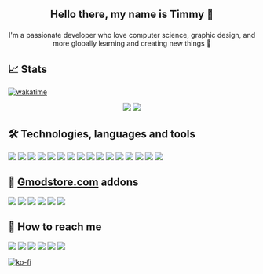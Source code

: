 ## <p align="center">Hello there, my name is Timmy 👋
<p align="center">I'm a passionate developer who love computer science, graphic design, and more globally learning and creating new things 🚀

<!-- My first approach to programming was on a sandbox game called Garry's Mod. Over the years spent on this game, I gained some experience in programming (especially in Lua) and realized that it was my thing.

I created several mods on a few sandbox games, some of these mods are for sale on the platform called gmodstore, but I spent most of my time on these games working for communities as a freelancer.
 -->
## 📈 Stats

[![wakatime](https://wakatime.com/badge/user/82906db0-5de5-44ab-a813-73c42b06725a.svg)](https://wakatime.com/@82906db0-5de5-44ab-a813-73c42b06725a)
<!-- [![github](https://img.shields.io/github/followers/Timmy-the-nobody?logo=github)](https://github.com/Timmy-the-nobody?tab=followers) -->

<p align="center">
 <!--     <img src="https://github-readme-stats.vercel.app/api/top-langs/?username=Timmy-the-nobody&theme=github_dark"> -->
 <img src="https://github-readme-stats.vercel.app/api?username=Timmy-the-nobody&count_private=true&show_icons=true&theme=github_dark&include_all_commits=true">
 <img src="https://github-readme-streak-stats.herokuapp.com/?user=Timmy-the-nobody&theme=github-dark-blue">
</p>

## 🛠️ Technologies, languages and tools

<!-- ![](https://img.shields.io/badge/Windows-1c2f45?logo=Windows)
![](https://img.shields.io/badge/Android-1c2f45?logo=Android) -->
![](https://img.shields.io/badge/Lua-1c2f45?logo=Lua)
![](https://img.shields.io/badge/JavaScript-1c2f45?logo=JavaScript)
![](https://img.shields.io/badge/HTML-1c2f45?logo=HTML5)
![](https://img.shields.io/badge/CSS-1c2f45?logo=CSS3)
![](https://img.shields.io/badge/MySQL-1c2f45?logo=MySQL)
![](https://img.shields.io/badge/PostgreSQL-1c2f45?logo=PostgreSQL)
![](https://img.shields.io/badge/SQLite-1c2f45?logo=SQLite)
![](https://img.shields.io/badge/Unreal_Engine-1c2f45?logo=UnrealEngine)
![](https://img.shields.io/badge/Visual_Studio_Code-1c2f45?logo=VisualStudioCode)
![](https://img.shields.io/badge/Git-1c2f45?logo=Git)
![](https://img.shields.io/badge/GitHub-1c2f45?logo=GitHub)
![](https://img.shields.io/badge/GitLab-1c2f45?logo=GitLab)
![](https://img.shields.io/badge/GitKraken-1c2f45?logo=GitKraken)
![](https://img.shields.io/badge/WakaTime-1c2f45?logo=WakaTime)
![](https://img.shields.io/badge/GIMP-1c2f45?logo=GIMP)
![](https://img.shields.io/badge/Ableton_Live-1c2f45?logo=AbletonLive)


## 🛒 [Gmodstore.com](https://www.gmodstore.com/users/timmythenobody/addons) addons
[![](https://img.shields.io/badge/🍇_Winemaking_System-1c2f45)](https://www.gmodstore.com/market/view/winemaking-system)
[![](https://img.shields.io/badge/🚧_VMS_System-1c2f45)](https://www.gmodstore.com/market/view/7421)
[![](https://img.shields.io/badge/📠_OnePrint-1c2f45)](https://www.gmodstore.com/market/view/7320)
[![](https://img.shields.io/badge/⌚_GSmartWatch-1c2f45)](https://www.gmodstore.com/market/view/gsmartwatch-unique-and-customizable-watches-for-your-server)
[![](https://img.shields.io/badge/💸_Cash_Logistics_System-1c2f45)](https://www.gmodstore.com/market/view/ultimate-brinks-system-ubs)
[![](https://img.shields.io/badge/🐝_Beekeeping_System-1c2f45)](https://www.gmodstore.com/market/view/beekeeping-system)

## 🔎 How to reach me
[![](https://img.shields.io/badge/E--Mail-1c2f45?logo=Gmail)](mailto:timmy.the.nobody@gmail.com)
[![](https://img.shields.io/badge/GitLab-1c2f45?logo=GitLab)](https://gitlab.com/timmy.the.nobody)
[![](https://img.shields.io/badge/Steam-1c2f45?logo=Steam)](https://steamcommunity.com/id/timmythenobody)
[![](https://img.shields.io/badge/Discord-1c2f45?logo=Discord)](https://discordapp.com/users/317885698747400194)
[![](https://img.shields.io/badge/YouTube-1c2f45?logo=YouTube)](https://www.youtube.com/channel/UCxGjRU8uZkj7oK8Tv22aC7A/featured)
[![](https://img.shields.io/badge/Twitch-1c2f45?logo=Twitch)](https://www.twitch.tv/timmythenobody)

[![ko-fi](https://ko-fi.com/img/githubbutton_sm.svg)](https://ko-fi.com/Y8Y76Q9RC)
